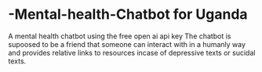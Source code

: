 # -Mental-health-Chatbot for Uganda
A mental health chatbot using the free open ai api key 
The chatbot is supoosed to be a friend that someone can interact with in a humanly way and provides relative links to resources incase of depressive texts or sucidal texts.
